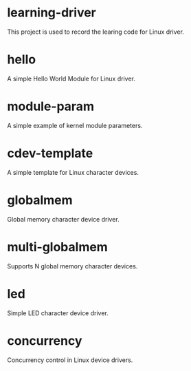 # learning-driver
This project is used to record the learing code for Linux driver.

# hello
A simple Hello World Module for Linux driver.

# module-param
A simple example of kernel module parameters.

# cdev-template
A simple template for Linux character devices.

# globalmem
Global memory character device driver.

# multi-globalmem
Supports N global memory character devices.

# led
Simple LED character device driver.

# concurrency
Concurrency control in Linux device drivers.

